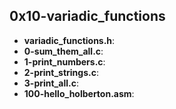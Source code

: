 ## 0x10-variadic_functions

- __variadic_functions.h__:
- __0-sum_them_all.c__:
- __1-print_numbers.c__:
- __2-print_strings.c__:
- __3-print_all.c__:
- __100-hello_holberton.asm__: